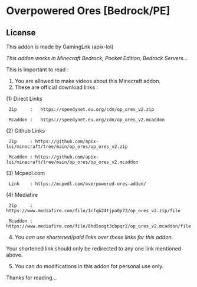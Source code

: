# Overpowered Ores [Bedrock/PE]
## License
This addon is made by GamingLnk (apix-loi)

*This addon works in Minecraft Bedrock, Pocket Edition, Bedrock Servers...*

This is Important to read :

1. You are allowed to make videos about this Minecraft addon.
3. These are official download links :

 (1) Direct Links
 
     Zip     :   https://speedynet.eu.org/cdn/op_ores_v2.zip
     
     Mcaddon :   https://speedynet.eu.org/cdn/op_ores_v2.mcaddon
     
 (2) Github Links
 
     Zip     : https://github.com/apix-loi/minecraft/tree/main/op_ores/op_ores_v2.zip
     
     Mcaddon : https://github.com/apix-loi/minecraft/tree/main/op_ores/op_ores_v2.mcaddon
     
 (3) Mcpedl.com
 
     Link    : https://mcpedl.com/overpowered-ores-addon/
 
 (4) Mediafire

     Zip     : https://www.mediafire.com/file/1cfqb24tjpa0p73/op_ores_v2.zip/file

     Mcaddon : https://www.mediafire.com/file/8hd5sogt3cbpqr2/op_ores_v2.mcaddon/file

4. You *can use shortened/paid links over these links for this addon*.

Your shortened link should only be redirected to any one link mentioned above.

5. You can do modifications in this addon for personal use only.

Thanks for reading...
